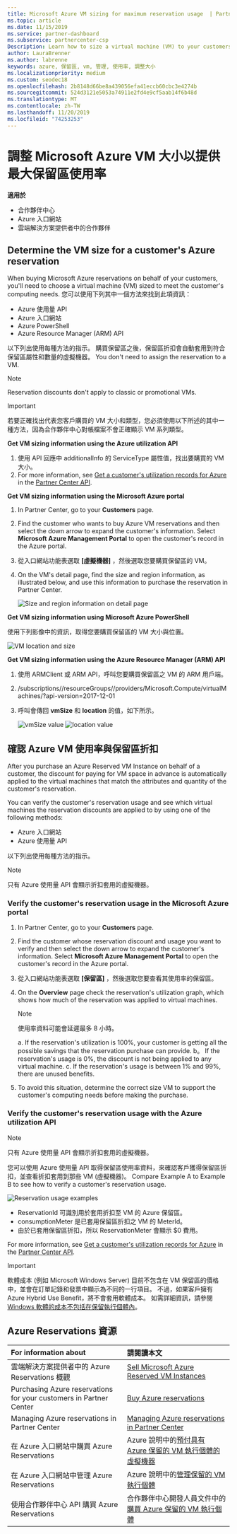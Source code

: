```yaml
---
title: Microsoft Azure VM sizing for maximum reservation usage  | Partner Center
ms.topic: article
ms.date: 11/15/2019
ms.service: partner-dashboard
ms.subservice: partnercenter-csp
Description: Learn how to size a virtual machine (VM) to your customers' computing needs when you buy Microsoft Azure reservations for them.
author: LauraBrenner
ms.author: labrenne
keywords: azure, 保留區, vm, 管理, 使用率, 調整大小
ms.localizationpriority: medium
ms.custom: seodec18
ms.openlocfilehash: 2b8148d66be8a439056efa41eccb60cbc3e4274b
ms.sourcegitcommit: 524d3121e5053a74911e2fd4e9cf5aab14f6b48d
ms.translationtype: MT
ms.contentlocale: zh-TW
ms.lasthandoff: 11/20/2019
ms.locfileid: "74253253"
---
```

# <a name="microsoft-azure-vm-sizing-for-maximum-reservation-usage"></a>調整 Microsoft Azure VM 大小以提供最大保留區使用率

**適用於**

- 合作夥伴中心
- Azure 入口網站
- 雲端解決方案提供者中的合作夥伴

## <a name="determine-the-vm-size-for-a-customers-azure-reservation"></a>Determine the VM size for a customer's Azure reservation 

When buying Microsoft Azure reservations on behalf of your customers, you'll need to choose a virtual machine (VM) sized to meet the customer's computing needs. 您可以使用下列其中一個方法來找到此項資訊：

- Azure 使用量 API
- Azure 入口網站
- Azure PowerShell
- Azure Resource Manager (ARM) API

以下列出使用每種方法的指示。 購買保留區之後，保留區折扣會自動套用到符合保留區屬性和數量的虛擬機器。 You don't need to assign the reservation to a VM.

>[!NOTE]
>Reservation discounts don't apply to classic or promotional VMs.

>[!IMPORTANT]
>若要正確找出代表您客戶購買的 VM 大小和類型，您必須使用以下所述的其中一種方法，因為合作夥伴中心對帳檔案不會正確顯示 VM 系列類型。

**Get VM sizing information using the Azure utilization API**

1. 使用 API 回應中 additionalInfo 的 ServiceType 屬性值，找出要購買的 VM 大小。
2. For more information, see [Get a customer's utilization records for Azure](https://docs.microsoft.com/partner-center/develop/get-a-customer-s-utilization-record-for-azure) in the [Partner Center API](https://docs.microsoft.com/partner-center/develop/).

**Get VM sizing information using the Microsoft Azure portal**

1. In Partner Center, go to your **Customers** page.
2. Find the customer who wants to buy Azure VM reservations and then select the down arrow to expand the customer's information. Select **Microsoft Azure Management Portal** to open the customer's record in the Azure portal.
3. 從入口網站功能表選取 **\[虛擬機器\]** ，然後選取您要購買保留區的 VM。
4. On the VM's detail page, find the size and region information, as illustrated below, and use this information to purchase the reservation in Partner Center.  

    ![Size and region information on detail page](images/usage1.png)

**Get VM sizing information using Microsoft Azure PowerShell**

使用下列影像中的資訊，取得您要購買保留區的 VM 大小與位置。 

![VM location and size](images/usage2.png)

**Get VM sizing information using the Azure Resource Manager (ARM) API**

1. 使用 ARMClient 或 ARM API，呼叫您要購買保留區之 VM 的 ARM 用戶端。

2. /subscriptions/<Subscription ID>/resourceGroups/<Resource group name>/providers/Microsoft.Compute/virtualMachines/<VM Instance Name>?api-version=2017-12-01

3. 呼叫會傳回 **vmSize** 和 **location** 的值，如下所示。

    ![vmSize value](images/usage3.png) ![location value](images/usage4.png)

## <a name="verify-azure-vm-usage-and-reservation-discount"></a>確認 Azure VM 使用率與保留區折扣

After you purchase an Azure Reserved VM Instance on behalf of a customer, the discount for paying for VM space in advance is automatically applied to the virtual machines that match the attributes and quantity of the customer's reservation.

You can verify the customer's reservation usage and see which virtual machines the reservation discounts are applied to by using one of the following methods:

- Azure 入口網站
- Azure 使用量 API

以下列出使用每種方法的指示。

>[!NOTE]
>只有 Azure 使用量 API 會顯示折扣套用的虛擬機器。  

### <a name="verify-the-customers-reservation-usage-in-the-microsoft-azure-portal"></a>Verify the customer's reservation usage in the Microsoft Azure portal

1. In Partner Center, go to your **Customers** page.

2. Find the customer whose reservation discount and usage you want to verify and then select the down arrow to expand the customer's information. Select **Microsoft Azure Management Portal** to open the customer's record in the Azure portal.
3. 從入口網站功能表選取 **\[保留區\]** ，然後選取您要查看其使用率的保留區。
4. On the **Overview** page check the reservation's utilization graph, which shows how much of the reservation was applied to virtual machines.

    >[!NOTE]
    >使用率資料可能會延遲最多 8 小時。

    a. If the reservation's utilization is 100%, your customer is getting all the possible savings that the reservation purchase can provide.
    b。 If the reservation's usage is 0%, the discount is not being applied to any virtual machine.
    c. If the reservation's usage is between 1% and 99%, there are unused benefits.

5. To avoid this situation, determine the correct size VM to support the customer's computing needs before making the purchase.

### <a name="verify-the-customers-reservation-usage-with-the-azure-utilization-api"></a>Verify the customer's reservation usage with the Azure utilization API

>[!NOTE]
>只有 Azure 使用量 API 會顯示折扣套用的虛擬機器。  

您可以使用 Azure 使用量 API 取得保留區使用率資料，來確認客戶獲得保留區折扣，並查看折扣套用到那些 VM (虛擬機器)。 Compare Example A to Example B to see how to verify a customer's reservation usage.

![Reservation usage examples](images/usage5.png)

- ReservationId 可識別用於套用折扣至 VM 的 Azure 保留區。
- consumptionMeter 是已套用保留區折扣之 VM 的 MeterId。
- 由於已套用保留區折扣，所以 ReservationMeter 會顯示 $0 費用。

For more information, see [Get a customer's utilization records for Azure](https://docs.microsoft.com/partner-center/develop/get-a-customer-s-utilization-record-for-azure) in the [Partner Center API](https://docs.microsoft.com/partner-center/develop/).

>[!IMPORTANT]
>軟體成本 (例如 Microsoft Windows Server) 目前不包含在 VM 保留區的價格中，並會在訂單記錄和發票中顯示為不同的一行項目。 不過，如果客戶擁有 Azure Hybrid Use Benefit，將不會套用軟體成本。 如需詳細資訊，請參閱 [Windows 軟體的成本不包括在保留執行個體內](https://docs.microsoft.com/azure/billing/billing-reserved-instance-windows-software-costs)。  

## <a name="azure-reservations-resources"></a>Azure Reservations 資源

|**For information about**   |**請閱讀本文**    |
|:-----------------------------|:-----------------|
|雲端解決方案提供者中的 Azure Reservations 概觀  | [Sell Microsoft Azure Reserved VM Instances](azure-reservations.md)
|Purchasing Azure reservations for your customers in Partner Center   |[Buy Azure reservations](azure-reservations-buying.md)
|Managing Azure reservations in Partner Center | [Managing Azure reservations in Partner Center](azure-reservations-manage.md)
|在 Azure 入口網站中購買 Azure Reservations | Azure 說明中的[預付具有 Azure 保留的 VM 執行個體的虛擬機器](https://docs.microsoft.com/azure/virtual-machines/windows/prepay-reserved-vm-instances) |
|在 Azure 入口網站中管理 Azure Reservations   |Azure 說明中的[管理保留的 VM 執行個體](https://docs.microsoft.com/azure/billing/billing-manage-reserved-vm-instance)  |
|使用合作夥伴中心 API 購買 Azure Reservations | 合作夥伴中心開發人員文件中的[購買 Azure 保留的 VM 執行個體](https://docs.microsoft.com/partner-center/develop/purchase-azure-reservations)
